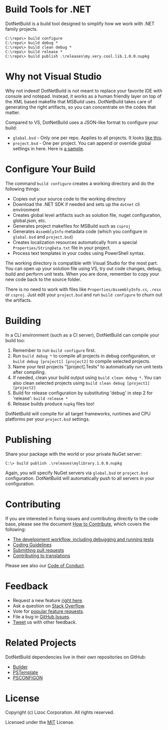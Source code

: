 Build Tools for .NET
====================
DotNetBuild is a build tool designed to simplify how we work with .NET family projects.

```batchfile
C:\repo\> build configure
C:\repo\> build debug *
C:\repo\> build clean debug *
C:\repo\> build release *
C:\repo\> build publish .\releases\my.very.cool.lib.1.0.0.nupkg
```


Why not Visual Studio
=====================
Why not indeed! DotNetBuild is not meant to replace your favorite IDE with console and notepad. Instead, it works as a human friendly layer on top of the XML based makefile that MSBuild uses. 
DotNetBuild takes care of generating the right artifacts, so you can concentrate on the codes that matter.

Compared to VS, DotNetBuild uses a JSON-like format to configure your build:

* `global.bsd`  - Only one per repo. Applies to all projects. It looks [like this](./src/global.bsd).
* `project.bsd` - One per project. You can append or override global settings in here. Here is [a sample](./src/MyFoo.CSharpLib/project.bsd).


Configure Your Build
====================
The command `build configure` creates a working directory and do the following things:

* Copies out your source code to the working directory
* Download the .NET SDK if needed and sets up the `dotnet` cli environment
* Creates global level artifacts such as solution file, nuget configuration, global.json, etc.
* Generates project makefiles for MSBuild such as `csproj`
* Generates `AssemblyInfo` metadata code (which you configure in `global.bsd` and `project.bsd`)
* Creates localization resources automatically from a special `Properties/StringData.txt` file in your project.
* Process text templates in your codes using PowerShell syntax.

The working directory is compatible with Visual Studio for the most part. You can open up your solution file using VS, try out code changes, debug, build and perform unit tests. When you are 
done, remember to copy your new code back to the source folder.

There is no need to work with files like `Properties/AssemblyInfo.cs`, `.resx` or `csproj`. Just edit your `project.bsd` and run `build configure` to churn out the artifacts.


Building
========
In a CLI environment (such as a CI server), DotNetBuild can compile your build too:

1. Remember to run `build configure` first.
2. Run `build debug *` to compile all projects in debug configuration, or `build debug [project1] [project2]` to compile selected projects.
3. Name your test projects "[project].Tests" to automatically run unit tests after compiling.
4. If needed, clean your build output using `build clean debug *`. You can also clean selected projects using `build clean debug [project1] [project2]`
5. Build for release configuration by substituting 'debug' in step 2 for 'release': `build release *`
6. Release builds produce `nupkg` files too!

DotNetBuild will compile for all target frameworks, runtimes and CPU platforms per your `project.bsd` settings.


Publishing
==========
Share your package with the world or your private NuGet server: 

```batchfile
C:\> build publish .\releases\mylibrary.1.0.0.nupkg
```

Again, you will specify NuGet servers via `global.bsd` or `project.bsd` configuration. DotNetBuild will automatically push to all servers in your configuration.


Contributing
============
If you are interested in fixing issues and contributing directly to the code base,
please see the document [How to Contribute](https://buildcenter.github.io/how-to-contribute.md), which covers the following:

* [The development workflow, including debugging and running tests](https://buildcenter.github.io/how-to-contribute.md#development-workflow)
* [Coding Guidelines](https://buildcenter.github.io/coding-guidelines.md)
* [Submitting pull requests](https://buildcenter.github.io/how-to-contribute.md#pull-requests)
* [Contributing to translations](https://buildcenter.github.io/how-to-contribute.md#translations)

Please see also our [Code of Conduct](https://buildcenter.github.io/code-of-conduct.md).


Feedback
========
* Request a new feature [right here](https://buildcenter.github.io/how-to-contribute).
* Ask a question on [Stack Overflow](https://stackoverflow.com/questions/tagged/dotnetbuild).
* Vote for [popular feature requests](https://github.com/buildcenter/DotNetBuild/issues?q=is%3Aopen+is%3Aissue+label%3Afeature-request+sort%3Areactions-%2B1-desc).
* File a bug in [GitHub Issues](https://github.com/buildcenter/DotNetBuild/issues).
* [Tweet](https://twitter.com/lizoc) us with other feedback.

Related Projects
================
DotNetBuild dependencies live in their own repositories on GitHub:
* [Builder](https://www.github.com/buildcenter/Builder)
* [PSTemplate](https://www.github.com/buildcenter/PSTemplate)
* [PSCONFIGON](https://www.github.com/buildcenter/PSConfigon)


License
=======
Copyright (c) Lizoc Corporation. All rights reserved.

Licensed under the [MIT](LICENSE) License.

